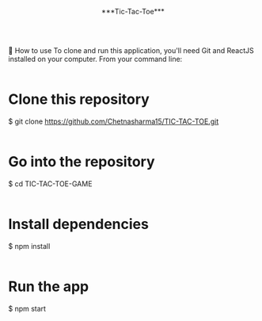 <p align="center">***T i c - T a c - T o e*** </p>
  <br><br>

📖 How to use
To clone and run this application, you'll need Git and ReactJS installed on your computer. From your command line:<br><br>

# Clone this repository <br>
$ git clone https://github.com/Chetnasharma15/TIC-TAC-TOE.git
<br><br>

# Go into the repository<br>
$ cd TIC-TAC-TOE-GAME<br><br>

# Install dependencies <br>
$ npm install <br><br>

# Run the app<br>
$ npm start


 
 
